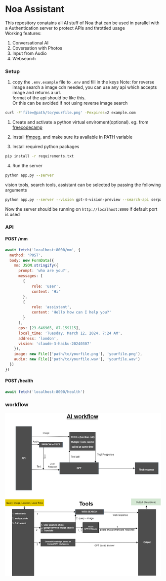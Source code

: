 # Noa Assistant
 This repository conatains all AI stuff of Noa that can be used in parallel with\
 a Authentication server to protect APIs and throttled usage\
Working features:
1. Conversational AI
2. Coversation with Photos
3. Input from Audio
4. Websearch

### Setup
1. copy the `.env.example` file to `.env` and fill in the keys
Note: for reverse image search a image cdn needed, you can use any api which accepts image and returns a url.\
format of the api should be like this.\
Or this can be avoided if not using reverse image search
```sh
curl -F'file=@path/to/yourfile.png' -Fexpires=2 example.com
```

1. Create and activate a python virtual enviroment(optional). eg. from [freecodecamp](https://www.freecodecamp.org/news/how-to-setup-virtual-environments-in-python/)

2. Install [ffmpeg](https://ffmpeg.org/download.html), and make sure its available in PATH variable
3. Install required python packages
```bash
pip install -r requirements.txt
```
4. Run the server
```bash
python app.py --server
```
vision tools, search tools, assistant can be selected by passing the following arguments
```bash
python app.py --server --vision gpt-4-vision-preview --search-api serpapi --assistant gpt
```

Now the server should be running on `http://localhost:8000` if default port is used
### API
#### POST /mm
```javascript
await fetch('localhost:8000/mm', {
  method: 'POST',
  body: new FormData({
    mm: JSON.stringify({
      prompt: 'who are you?',
      messages: [
        {
            role: 'user',
            content: 'Hi'
        },
        {
            role: 'assistant',
            content: 'Hello how can I help you?'
        }
      ],
      gps: [23.646965, 87.159115],
      local_time: 'Tuesday, March 12, 2024, 7:24 AM',
      address: 'london',
      vision: 'claude-3-haiku-20240307'
    }),
    image: new File(['path/to/yourfile.png'], 'yourfile.png'),
    audio: new File(['path/to/yourfile.wav'], 'yourfile.wav')
  })
})
```
#### POST /health
```javascript
await fetch('localhost:8000/health')
```
### workflow
![Workflow](docs/noa_assistant.drawio.png)
